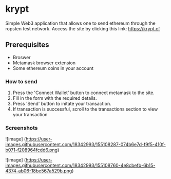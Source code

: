 # krypt

Simple Web3 application that allows one to send ethereum through the ropsten test network.
Access the site by clicking this link: https://krypt.cf

## Prerequisites

  - Broswer
  - Metamask browser extension
  - Some ethereum coins in your account
  
### How to send

  1. Press the 'Connect Wallet' button to connect metamask to the site.
  2. Fill in the form with the required details.
  3. Press 'Send' button to initate your transaction.
  4. If transaction is successful, scroll to the transactions section to view your transaction

### Screenshots

![image] (https://user-images.githubusercontent.com/18342993/155108287-074b6e7d-f9f5-410f-b071-f208964fcdd6.png)

![image] (https://user-images.githubusercontent.com/18342993/155108760-4e8cbefb-6b15-4374-ab06-18be567a529b.png)
